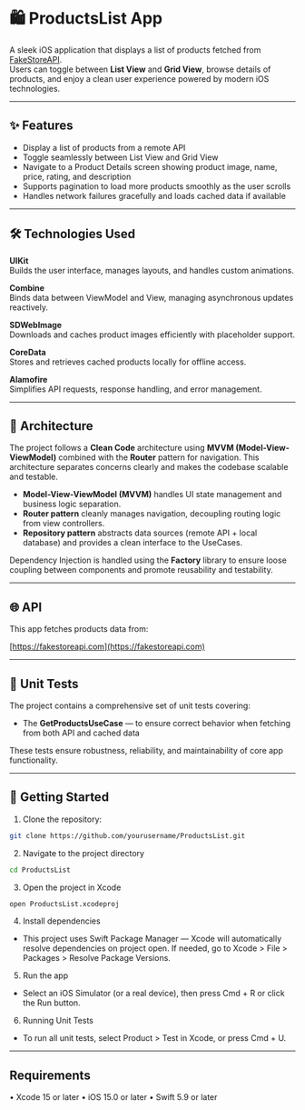 # 🛍️ ProductsList App

A sleek iOS application that displays a list of products fetched from [FakeStoreAPI](https://fakestoreapi.com).  
Users can toggle between **List View** and **Grid View**, browse details of products, and enjoy a clean user experience powered by modern iOS technologies.

---

## ✨ Features

- Display a list of products from a remote API
- Toggle seamlessly between List View and Grid View
- Navigate to a Product Details screen showing product image, name, price, rating, and description
- Supports pagination to load more products smoothly as the user scrolls
- Handles network failures gracefully and loads cached data if available

---

## 🛠️ Technologies Used

**UIKit**  
Builds the user interface, manages layouts, and handles custom animations.

**Combine**  
Binds data between ViewModel and View, managing asynchronous updates reactively.

**SDWebImage**  
Downloads and caches product images efficiently with placeholder support.

**CoreData**  
Stores and retrieves cached products locally for offline access.

**Alamofire**  
Simplifies API requests, response handling, and error management.

---

## 🧩 Architecture

The project follows a **Clean Code** architecture using **MVVM (Model-View-ViewModel)** combined with the **Router** pattern for navigation. This architecture separates concerns clearly and makes the codebase scalable and testable.

- **Model-View-ViewModel (MVVM)** handles UI state management and business logic separation.
- **Router pattern** cleanly manages navigation, decoupling routing logic from view controllers.
- **Repository pattern** abstracts data sources (remote API + local database) and provides a clean interface to the UseCases.

Dependency Injection is handled using the **Factory** library to ensure loose coupling between components and promote reusability and testability.

---

## 🌐 API

This app fetches products data from:

[https://fakestoreapi.com](https://fakestoreapi.com)

---

## 🧪 Unit Tests

The project contains a comprehensive set of unit tests covering:

- The **GetProductsUseCase** — to ensure correct behavior when fetching from both API and cached data

These tests ensure robustness, reliability, and maintainability of core app functionality.

---

## 🚀 Getting Started

1. Clone the repository:
```bash
git clone https://github.com/yourusername/ProductsList.git
```
2. Navigate to the project directory
```bash 
cd ProductsList
```

3.	Open the project in Xcode
```bash 
open ProductsList.xcodeproj
```
4.	Install dependencies
   - This project uses Swift Package Manager — Xcode will automatically resolve dependencies on project open.
    If needed, go to Xcode > File > Packages > Resolve Package Versions.

5.	Run the app
   - Select an iOS Simulator (or a real device), then press Cmd + R or click the Run button.

6.	Running Unit Tests
   - To run all unit tests, select Product > Test in Xcode, or press Cmd + U.

---

## Requirements

•	Xcode 15 or later
•	iOS 15.0 or later
•	Swift 5.9 or later
